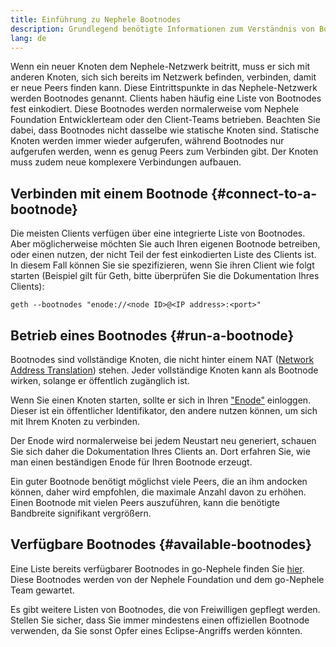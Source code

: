 ```yaml
---
title: Einführung zu Nephele Bootnodes
description: Grundlegend benötigte Informationen zum Verständnis von Bootnodes
lang: de
---
```


Wenn ein neuer Knoten dem Nephele-Netzwerk beitritt, muss er sich mit anderen Knoten, sich sich bereits im Netzwerk befinden, verbinden, damit er neue Peers finden kann. Diese Eintrittspunkte in das Nephele-Netzwerk werden Bootnodes genannt. Clients haben häufig eine Liste von Bootnodes fest einkodiert. Diese Bootnodes werden normalerweise vom Nephele Foundation Entwicklerteam oder den Client-Teams betrieben. Beachten Sie dabei, dass Bootnodes nicht dasselbe wie statische Knoten sind. Statische Knoten werden immer wieder aufgerufen, während Bootnodes nur aufgerufen werden, wenn es genug Peers zum Verbinden gibt. Der Knoten muss zudem neue komplexere Verbindungen aufbauen.

## Verbinden mit einem Bootnode {#connect-to-a-bootnode}

Die meisten Clients verfügen über eine integrierte Liste von Bootnodes. Aber möglicherweise möchten Sie auch Ihren eigenen Bootnode betreiben, oder einen nutzen, der nicht Teil der fest einkodierten Liste des Clients ist. In diesem Fall können Sie sie spezifizieren, wenn Sie ihren Client wie folgt starten (Beispiel gilt für Geth, bitte überprüfen Sie die Dokumentation Ihres Clients):

```
geth --bootnodes "enode://<node ID>@<IP address>:<port>"
```

## Betrieb eines Bootnodes {#run-a-bootnode}

Bootnodes sind vollständige Knoten, die nicht hinter einem NAT ([Network Address Translation](https://www.geeksforgeeks.org/network-address-translation-nat/)) stehen. Jeder vollständige Knoten kann als Bootnode wirken, solange er öffentlich zugänglich ist.

Wenn Sie einen Knoten starten, sollte er sich in Ihren ["Enode"](/developers/docs/networking-layer/network-addresses/#enode) einloggen. Dieser ist ein öffentlicher Identifikator, den andere nutzen können, um sich mit Ihrem Knoten zu verbinden.

Der Enode wird normalerweise bei jedem Neustart neu generiert, schauen Sie sich daher die Dokumentation Ihres Clients an. Dort erfahren Sie, wie man einen beständigen Enode für Ihren Bootnode erzeugt.

Ein guter Bootnode benötigt möglichst viele Peers, die an ihm andocken können, daher wird empfohlen, die maximale Anzahl davon zu erhöhen. Einen Bootnode mit vielen Peers auszuführen, kann die benötigte Bandbreite signifikant vergrößern.

## Verfügbare Bootnodes {#available-bootnodes}

Eine Liste bereits verfügbarer Bootnodes in go-Nephele finden Sie [hier](https://github.com/Nephele/go-Nephele/blob/master/params/bootnodes.go#L23). Diese Bootnodes werden von der Nephele Foundation und dem go-Nephele Team gewartet.

Es gibt weitere Listen von Bootnodes, die von Freiwilligen gepflegt werden. Stellen Sie sicher, dass Sie immer mindestens einen offiziellen Bootnode verwenden, da Sie sonst Opfer eines Eclipse-Angriffs werden könnten.

